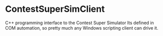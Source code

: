 # ContestSuperSimClient
C++ programming interface to the Contest Super Simulator
Its defined in COM automation, so pretty much any Windows scripting client can drive it.
